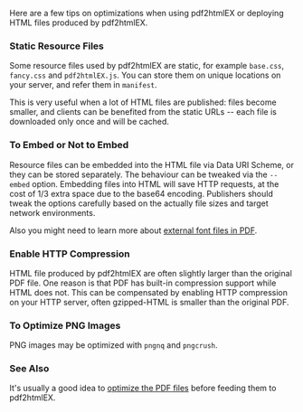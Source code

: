 Here are a few tips on optimizations when using pdf2htmlEX or deploying HTML files produced by pdf2htmlEX.

### Static Resource Files

Some resource files used by pdf2htmlEX are static, for example `base.css`, `fancy.css` and `pdf2htmlEX.js`. You can store them on unique locations on your server, and refer them in `manifest`.

This is very useful when a lot of HTML files are published: files become smaller, and clients can be benefited from the static URLs -- each file is downloaded only once and will be cached. 

### To Embed or Not to Embed

Resource files can be embedded into the HTML file via Data URI Scheme, or they can be stored separately. The behaviour can be tweaked via the `--embed` option. Embedding files into HTML will save HTTP requests, at the cost of 1/3 extra space due to the base64 encoding. Publishers should tweak the options carefully based on the actually file sizes and target network environments.

Also you might need to learn more about [external font files in PDF](https://github.com/coolwanglu/pdf2htmlEX/wiki/Font-Files#external-fonts).

### Enable HTTP Compression

HTML file produced by pdf2htmlEX are often slightly larger than the original PDF file. One reason is that PDF has built-in compression support while HTML does not. This can be compensated by enabling HTTP compression on your HTTP server, often gzipped-HTML is smaller than the original PDF.

###  To Optimize PNG Images

PNG images may be optimized with `pngnq` and `pngcrush`.

### See Also

It's usually a good idea to [optimize the PDF files](https://github.com/coolwanglu/pdf2htmlEX/wiki/Optimizing-PDF-Files) before feeding them to pdf2htmlEX.